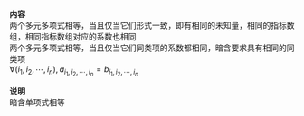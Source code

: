 **内容**  
两个多元多项式相等，当且仅当它们形式一致，即有相同的未知量，相同的指标数组，相同指标数组对应的系数也相同  
两个多元多项式相等，当且仅当它们同类项的系数都相同，暗含要求具有相同的同类项  
 $\forall (i_1,i_2,\cdots,i_n), a_{i_1,i_2,\cdots,i_n}=b_{i_1,i_2,\cdots,i_n}$  
  
**说明**  
暗含单项式相等  
